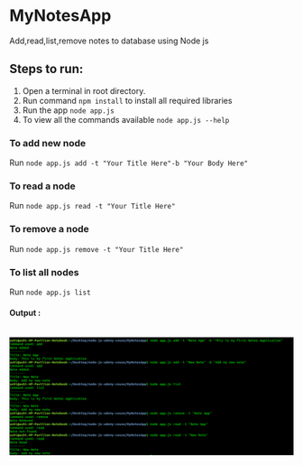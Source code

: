 # MyNotesApp
Add,read,list,remove notes to database using Node js

## Steps to run:
1. Open a terminal in root directory.
2. Run command `npm install` to install all required libraries
3. Run the app `node app.js`
4. To view all the commands available `node app.js --help`

### To add new node
Run `node app.js add -t "Your Title Here"-b "Your Body Here"`
### To read a node
Run `node app.js read -t "Your Title Here"`
### To remove a node
Run `node app.js remove -t "Your Title Here"`
### To list all nodes
Run `node app.js list`

#### Output :
</br><img src="https://github.com/ashiagarwal73/MyNotesApp/blob/master/output.png" width="1000" alt="output"></br>
